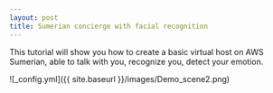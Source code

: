```yaml
---
layout: post
title: Sumerian concierge with facial recognition
---
```

This tutorial will show you how to create a basic virtual host on AWS Sumerian, able to talk with you, recognize you, detect your emotion.

![_config.yml]({{ site.baseurl }}/images/Demo_scene2.png)
